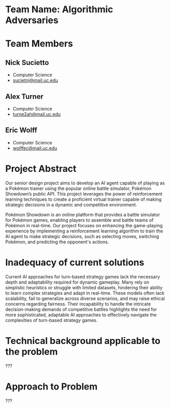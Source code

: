 # Team Name: Algorithmic Adversaries

# Team Members
## Nick Sucietto
- Computer Science
- sucietnj@mail.uc.edu
## Alex Turner
- Computer Science
- turne2ah@mail.uc.edu
## Eric Wolff
- Computer Science
- wolffec@mail.uc.edu

# Project Abstract
Our senior design project aims to develop an AI agent capable of playing as a Pokémon trainer using the popular online battle simulator, Pokémon Showdown’s public API. This project leverages the power of reinforcement learning techniques to create a proficient virtual trainer capable of making strategic decisions in a dynamic and competitive environment.

Pokémon Showdown is an online platform that provides a battle simulator for Pokémon games, enabling players to assemble and battle teams of Pokémon in real-time. Our project focuses on enhancing the game-playing experience by implementing a reinforcement learning algorithm to train the AI agent to make strategic decisions, such as selecting moves, switching Pokémon, and predicting the opponent's actions.

# Inadequacy of current solutions

Current AI approaches for turn-based strategy games lack the necessary depth and adaptability required for dynamic gameplay. Many rely on simplistic heuristics or struggle with limited datasets, hindering their ability to learn complex strategies and adapt in real-time. These models often lack scalability, fail to generalize across diverse scenarios, and may raise ethical concerns regarding fairness. Their incapability to handle the intricate decision-making demands of competitive battles highlights the need for more sophisticated, adaptable AI approaches to effectively navigate the complexities of turn-based strategy games.

# Technical background applicable to the problem
???

# Approach to Problem
???
